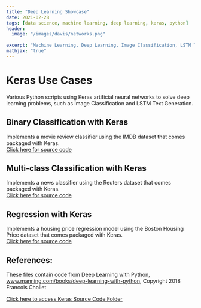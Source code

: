 ```yaml
---
title: "Deep Learning Showcase"
date: 2021-02-28
tags: [data science, machine learning, deep learning, keras, python]
header:
  image: "/images/davis/networks.png"
  
excerpt: "Machine Learning, Deep Learning, Image Classification, LSTM Text Generation, Keras, Python"
mathjax: "true"
---
```


# Keras Use Cases
Various Python scripts using Keras artificial neural networks to solve deep learning problems, such as Image Classification and LSTM Text Generation.

## Binary Classification with Keras
Implements a movie review classifier using the IMDB dataset that comes packaged with Keras.
<br>
<a href="https://github.com/amodavis/Deep_Learning/blob/main/Binary_Classification_Example.pdf">Click here for source code</a>

## Multi-class Classification with Keras
Implements a news classifier using the Reuters dataset that comes packaged with Keras.
<br>
<a href="https://github.com/amodavis/Deep_Learning/blob/main/Multi-Classification_Example.pdf">Click here for source code</a>

## Regression with Keras
Implements a housing price regression model using the Boston Housing Price dataset that comes packaged with Keras.
<br>
<a href="https://github.com/amodavis/Deep_Learning/blob/main/Regression_Example.pdf">Click here for source code</a>

## References:
These files contain code from Deep Learning with Python, www.manning.com/books/deep-learning-with-python, Copyright 2018 Francois Chollet

<a href="https://github.com/amodavis/Deep_Learning">Click here to access Keras Source Code Folder</a>
